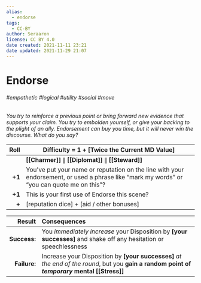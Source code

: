 ```yaml
---
alias:
  - endorse
tags:
  - CC-BY
author: Seraaron
license: CC BY 4.0
date created: 2021-11-11 23:21
date updated: 2021-11-29 21:07
---
```


# Endorse

###### #empathetic #logical #utility #social #move

_You try to reinforce a previous point or bring forward new evidence that supports your claim. You try to embolden yourself, or give your backing to the plight of an ally. Endorsement can buy you time, but it will never win the discourse. What do you say?_

|   Roll | Difficulty = 1 + [Twice the Current MD Value]                                                                                              |
| -----: | ------------------------------------------------------------------------------------------------------------------------------------------ |
|        | **[[Charmer]]** ∥ **[[Diplomat]]** ∥ **[[Steward]]**                                                                                       |
| **+1** | You've put your name or reputation on the line with your endorsement, or used a phrase like “mark my words” or “you can quote me on this”? |
| **+1** | This is your first use of Endorse this scene?                                                                                              |
|  **+** | [reputation dice] + [aid / other bonuses]                                                                                                  |

|       Result | Consequences                                                                                                                                |
| -----------: | :------------------------------------------------------------------------------------------------------------------------------------------ |
| **Success:** | You _immediately increase_ your Disposition by **[your successes]** and shake off any hesitation or speechlessness                                          |
| **Failure:** | Increase your Disposition by **[your successes]** _at the end of the round_, but you **gain a random point of _temporary_ mental [[Stress]]** |
